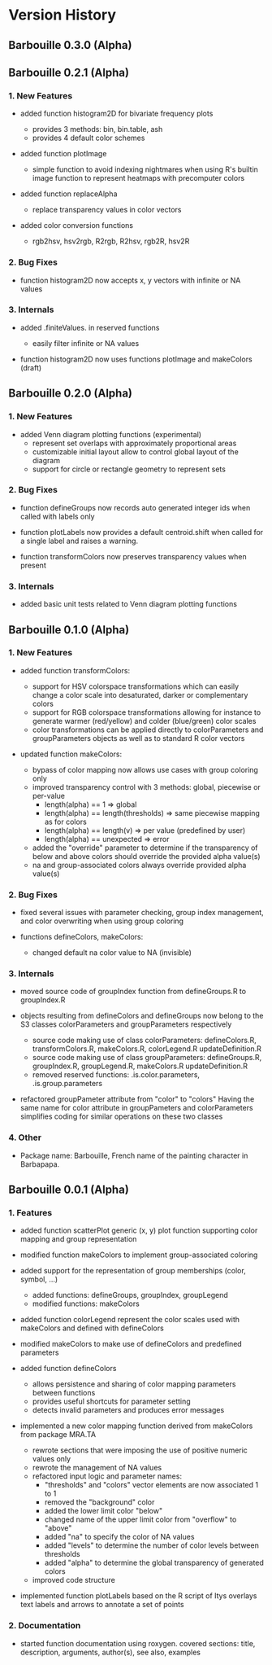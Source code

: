 Version History
================================================================================

## Barbouille 0.3.0 (Alpha) ##


## Barbouille 0.2.1 (Alpha) ##

### 1. New Features ###

* added function histogram2D for bivariate frequency plots
  + provides 3 methods: bin, bin.table, ash
  + provides 4 default color schemes

* added function plotImage
    + simple function to avoid indexing nightmares when using R's builtin
      image function to represent heatmaps with precomputer colors

* added function replaceAlpha
    + replace transparency values in color vectors

* added color conversion functions
    + rgb2hsv, hsv2rgb, R2rgb, R2hsv, rgb2R, hsv2R

### 2. Bug Fixes ###

* function histogram2D now accepts x, y vectors with infinite or NA values

### 3. Internals ###

* added .finiteValues. in reserved functions
    + easily filter infinite or NA values

* function histogram2D now uses functions plotImage and makeColors (draft)

## Barbouille 0.2.0 (Alpha) ##

### 1. New Features ###

* added Venn diagram plotting functions (experimental)
    + represent set overlaps with approximately proportional areas
    + customizable initial layout allow to control global layout of the diagram
    + support for circle or rectangle geometry to represent sets

### 2. Bug Fixes ###

* function defineGroups now records auto generated integer ids when called with
  labels only

* function plotLabels now provides a default centroid.shift when called for a
  single label and raises a warning.

* function transformColors now preserves transparency values when present

### 3. Internals ###

* added basic unit tests related to Venn diagram plotting functions 

## Barbouille 0.1.0 (Alpha) ##

### 1. New Features ###

* added function transformColors:
    + support for HSV colorspace transformations which can easily change a color
      scale into desaturated, darker or complementary colors
    + support for RGB colorspace transformations allowing for instance to generate
      warmer (red/yellow) and colder (blue/green) color scales
    + color transformations can be applied directly to colorParameters and
      groupParameters objects as well as to standard R color vectors

* updated function makeColors:
    + bypass of color mapping now allows use cases with group coloring only
    + improved transparency control with 3 methods: global, piecewise or per-value
        - length(alpha) == 1                  => global
        - length(alpha) == length(thresholds) => same piecewise mapping as for colors
        - length(alpha) == length(v)          => per value (predefined by user)
        - length(alpha) == unexpected         => error
    + added the "override" parameter to determine if the transparency of
      below and above colors should override the provided alpha value(s)
    + na and group-associated colors always override provided alpha value(s)

### 2. Bug Fixes ###

* fixed several issues with parameter checking, group index management,
   and color overwriting when using group coloring

* functions defineColors, makeColors:
    + changed default na color value to NA (invisible)

### 3. Internals ###

* moved source code of groupIndex function from defineGroups.R to groupIndex.R

* objects resulting from defineColors and defineGroups now belong
     to the S3 classes colorParameters and groupParameters respectively
    + source code making use of class colorParameters:
      defineColors.R, transformColors.R,  makeColors.R, colorLegend.R
      updateDefinition.R
    + source code making use of class groupParameters:
      defineGroups.R, groupIndex.R, groupLegend.R, makeColors.R
      updateDefinition.R
    + removed reserved functions: .is.color.parameters, .is.group.parameters

* refactored groupPameter attribute from "color" to "colors"
   Having the same name for color attribute in groupPameters and
   colorParameters simplifies coding for similar operations on these
   two classes

### 4. Other ###

* Package name:
  Barbouille, French name of the painting character in Barbapapa.

## Barbouille 0.0.1 (Alpha) ##

### 1. Features ###

* added function scatterPlot
  generic (x, y) plot function supporting color mapping and group representation

* modified function makeColors to implement group-associated coloring

* added support for the representation of group memberships (color, symbol, ...)
    + added functions:
      defineGroups, groupIndex, groupLegend
    + modified functions:
      makeColors

* added function colorLegend
  represent the color scales used with makeColors and defined with defineColors

* modified makeColors to make use of defineColors and predefined parameters

* added function defineColors
    + allows persistence and sharing of color mapping parameters between functions
    + provides useful shortcuts for parameter setting
    + detects invalid parameters and produces error messages

* implemented a new color mapping function derived from makeColors from
  package MRA.TA
    + rewrote sections that were imposing the use of positive numeric values only
    + rewrote the management of NA values
    + refactored input logic and parameter names:
        - "thresholds" and "colors" vector elements are now associated 1 to 1
        - removed the "background" color
        - added the lower limit color "below"
        - changed name of the upper limit color from "overflow" to "above"
        - added "na" to specify the color of NA values
        - added "levels" to determine the number of color levels between thresholds
        - added "alpha" to determine the global transparency of generated colors
    + improved code structure

* implemented function plotLabels based on the R script of Itys
  overlays text labels and arrows to annotate a set of points

### 2. Documentation ###

* started function documentation using roxygen.
  covered sections: title, description, arguments, author(s), see also, examples

